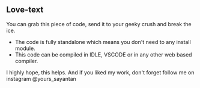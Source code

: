 ## Love-text<br>
You can grab this piece of code, send it to your geeky crush and break the ice.<br>
- The code is fully standalone which means you don't need to any install module.<br>
- This code can be compiled in IDLE, VSCODE or in any other web based compiler.<br>

I highly hope, this helps. And if you liked my work, don't forget follow me on instagram @yours_sayantan<br>
